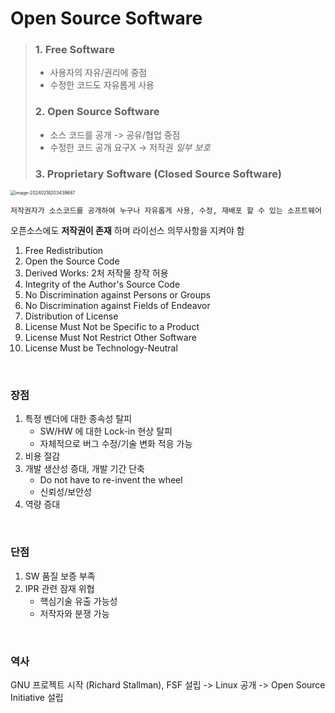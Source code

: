 # Open Source Software

> ### 1. Free Software
>
> - 사용자의 자유/권리에 중점
> - 수정한 코드도 자유롭게 사용
>
> ### 2. Open Source Software
>
> - 소스 코드를 공개 -> 공유/협업 중점
> - 수정한 코드 공개 요구X -> 저작권 *일부 보호*
>
> ### 3. Proprietary Software (Closed Source Software)



<img src="https://github.com/silverpoodle/typora-images/blob/main/image-20241021194850020.png?raw=true" alt="image-20240218203439687" style="zoom:50%;" />



`저작권자가 소스코드를 공개하여 누구나 자유롭게 사용, 수정, 재배포 할 수 있는 소프트웨어`

오픈소스에도 **저작권이 존재** 하며 라이선스 의무사항을 지켜야 함

1. Free Redistribution
2. Open the Source Code
3. Derived Works: 2처 저작물 창작 허용
4. Integrity of the Author's Source Code
5. No Discrimination against Persons or Groups
6. No Discrimination against Fields of Endeavor
7. Distribution of License
8. License Must Not be Specific to a Product
9. License Must Not Restrict Other Software
10. License Must be Technology-Neutral

<br/>



### 장점

1. 특정 벤더에 대한 종속성 탈피
   - SW/HW 에 대한 Lock-in 현상 탈피
   - 자체적으로 버그 수정/기술 변화 적응 가능
2. 비용 절감
3. 개발 생산성 증대, 개발 기간 단축
   - Do not have to re-invent the wheel
   - 신뢰성/보안성
4. 역량 증대



<br/>



### 단점

1. SW 품질 보증 부족
2. IPR 관련 잠재 위협
   - 핵심기술 유출 가능성
   - 저작자와 분쟁 가능



<br/>

### 역사

GNU 프로젝트 시작 (Richard Stallman), FSF 설립 -> Linux 공개 -> Open Source Initiative 설립

